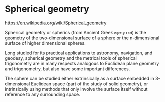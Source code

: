 # Spherical geometry

https://en.wikipedia.org/wiki/Spherical_geometry

Spherical geometry or spherics (from Ancient Greek `σφαιρικά`) is the geometry of the two-dimensional surface of a sphere or the n-dimensional surface of higher dimensional spheres.

Long studied for its practical applications to astronomy, navigation, and geodesy, spherical geometry and the metrical tools of spherical trigonometry are in many respects analogous to Euclidean plane geometry and trigonometry, but also have some important differences.

The sphere can be studied either extrinsically as a surface embedded in 3-dimensional Euclidean space (part of the study of solid geometry), or intrinsically using methods that only involve the surface itself without reference to any surrounding space.
